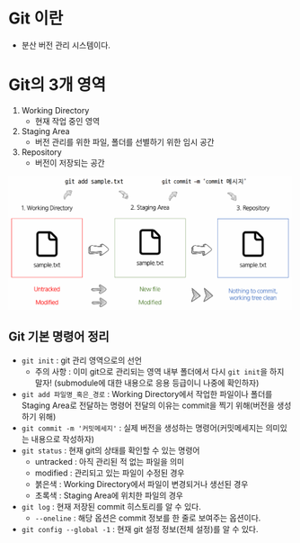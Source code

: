 # Git 이란
- 분산 버전 관리 시스템이다.

# Git의 3개 영역
1. Working Directory
    - 현재 작업 중인 영역
2. Staging Area
    - 버전 관리를 위한 파일, 폴더를 선별하기 위한 임시 공간
3. Repository
    - 버전이 저장되는 공간

![git_basic](./asset/git_basic.png)

## Git 기본 명령어 정리
- `git init` : git 관리 영역으로의 선언
    - 주의 사항 : 이미 git으로 관리되는 영역 내부 폴더에서 다시 `git init`을 하지 말자! (submodule에 대한 내용으로 응용 등급이니 나중에 확인하자)
- `git add 파일명_혹은_경로` : Working Directory에서 작업한 파일이나 폴더를 Staging Area로 전달하는 명령어
전달의 이유는 commit을 찍기 위해(버전을 생성하기 위해)
- `git commit -m '커밋메세지'` : 실제 버전을 생성하는 명령어(커밋메세지는 의미있는 내용으로 작성하자)
- `git status` : 현재 git의 상태를 확인할 수 있는 명령어
    - untracked : 아직 관리된 적 없는 파일을 의미
    - modified : 관리되고 있는 파일이 수정된 경우
    - 붉은색 : Working Directory에서 파일이 변경되거나 생선된 경우
    - 초록색 : Staging Area에 위치한 파일의 경우
- `git log` : 현재 저장된 commit 히스토리를 알 수 있다.
    - `--oneline` : 해당 옵션은 commit 정보를 한 줄로 보여주는 옵션이다.
- `git config --global -1` : 현재 git 설정 정보(전체 설정)를 알 수 있다.
